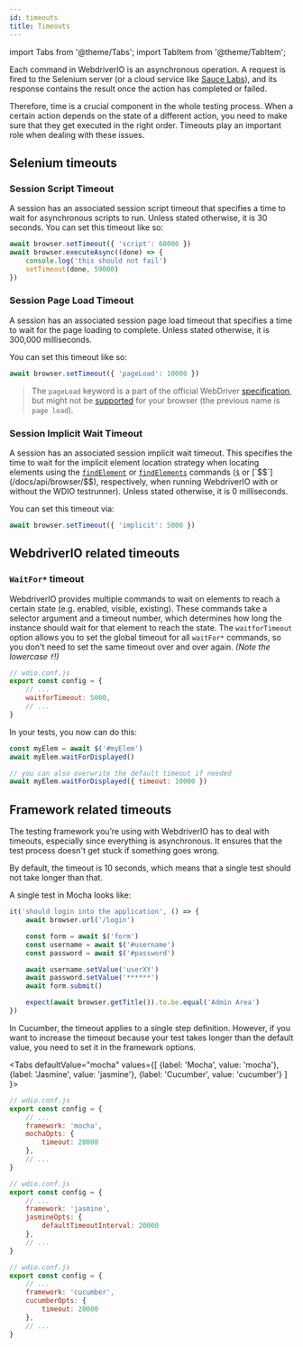 ```yaml
---
id: timeouts
title: Timeouts
---
```


import Tabs from '@theme/Tabs';
import TabItem from '@theme/TabItem';

Each command in WebdriverIO is an asynchronous operation. A request is fired to the Selenium server (or a cloud service like [Sauce Labs](https://saucelabs.com)), and its response contains the result once the action has completed or failed.

Therefore, time is a crucial component in the whole testing process. When a certain action depends on the state of a different action, you need to make sure that they get executed in the right order. Timeouts play an important role when dealing with these issues.

## Selenium timeouts

### Session Script Timeout

A session has an associated session script timeout that specifies a time to wait for asynchronous scripts to run. Unless stated otherwise, it is 30 seconds. You can set this timeout like so:

```js
await browser.setTimeout({ 'script': 60000 })
await browser.executeAsync((done) => {
    console.log('this should not fail')
    setTimeout(done, 59000)
})
```

### Session Page Load Timeout

A session has an associated session page load timeout that specifies a time to wait for the page loading to complete. Unless stated otherwise, it is 300,000 milliseconds.

You can set this timeout like so:

```js
await browser.setTimeout({ 'pageLoad': 10000 })
```

> The `pageLoad` keyword is a part of the official WebDriver [specification](https://www.w3.org/TR/webdriver/#set-timeouts), but might not be [supported](https://github.com/seleniumhq/selenium-google-code-issue-archive/issues/687) for your browser (the previous name is `page load`).

### Session Implicit Wait Timeout

A session has an associated session implicit wait timeout. This specifies the time to wait for the implicit element location strategy when locating elements using the [`findElement`](/docs/api/webdriver#findelement) or [`findElements`](/docs/api/webdriver#findelements) commands ([`$`](/docs/api/browser/$) or [`$$`](/docs/api/browser/$$), respectively, when running WebdriverIO with or without the WDIO testrunner). Unless stated otherwise, it is 0 milliseconds.

You can set this timeout via:

```js
await browser.setTimeout({ 'implicit': 5000 })
```

## WebdriverIO related timeouts

### `WaitFor*` timeout

WebdriverIO provides multiple commands to wait on elements to reach a certain state (e.g. enabled, visible, existing). These commands take a selector argument and a timeout number, which determines how long the instance should wait for that element to reach the state. The `waitforTimeout` option allows you to set the global timeout for all `waitFor*` commands, so you don't need to set the same timeout over and over again. _(Note the lowercase `f`!)_

```js
// wdio.conf.js
export const config = {
    // ...
    waitforTimeout: 5000,
    // ...
}
```

In your tests, you now can do this:

```js
const myElem = await $('#myElem')
await myElem.waitForDisplayed()

// you can also overwrite the default timeout if needed
await myElem.waitForDisplayed({ timeout: 10000 })
```

## Framework related timeouts

The testing framework you’re using with WebdriverIO has to deal with timeouts, especially since everything is asynchronous. It ensures that the test process doesn't get stuck if something goes wrong.

By default, the timeout is 10 seconds, which means that a single test should not take longer than that.

A single test in Mocha looks like:

```js
it('should login into the application', () => {
    await browser.url('/login')

    const form = await $('form')
    const username = await $('#username')
    const password = await $('#password')

    await username.setValue('userXY')
    await password.setValue('******')
    await form.submit()

    expect(await browser.getTitle()).to.be.equal('Admin Area')
})
```

In Cucumber, the timeout applies to a single step definition. However, if you want to increase the timeout because your test takes longer than the default value, you need to set it in the framework options.

<Tabs
  defaultValue="mocha"
  values={[
    {label: 'Mocha', value: 'mocha'},
    {label: 'Jasmine', value: 'jasmine'},
    {label: 'Cucumber', value: 'cucumber'}
  ]
}>
<TabItem value="mocha">

```js
// wdio.conf.js
export const config = {
    // ...
    framework: 'mocha',
    mochaOpts: {
        timeout: 20000
    },
    // ...
}
```

</TabItem>
<TabItem value="jasmine">

```js
// wdio.conf.js
export const config = {
    // ...
    framework: 'jasmine',
    jasmineOpts: {
        defaultTimeoutInterval: 20000
    },
    // ...
}
```

</TabItem>
<TabItem value="cucumber">

```js
// wdio.conf.js
export const config = {
    // ...
    framework: 'cucumber',
    cucumberOpts: {
        timeout: 20000
    },
    // ...
}
```

</TabItem>
</Tabs>
